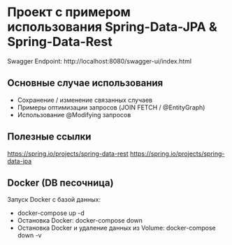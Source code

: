 # Проект с примером использования Spring-Data-JPA & Spring-Data-Rest

Swagger Endpoint: http://localhost:8080/swagger-ui/index.html

## Основные случае использования 
 - Сохранение / изменение связанных случаев
 - Примеры оптимизации запросов (JOIN FETCH / @EntityGraph)
 - Использование @Modifying запросов

## Полезные ссылки
https://spring.io/projects/spring-data-rest
https://spring.io/projects/spring-data-jpa

## Docker (DB песочница)
Запуск Docker c базой данных:
- docker-compose up -d
- Остановка Docker: docker-compose down
- Остановка Docker и удаление данных из Volume: docker-compose down -v 